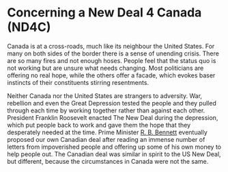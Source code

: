 # Concerning a New Deal 4 Canada (ND4C)

Canada is at a cross-roads, much like its neighbour the United States. For many on both sides of the border there is a sense of unending crisis. There are so many fires and not enough hoses. People feel that the status quo is not working but are unsure what needs changing. Most politicians are offering no real hope, while the others offer a facade, which evokes baser instincts of their constituents stirring resentments.

Neither Canada nor the United States are strangers to adversity. War, rebellion and even the Great Depression tested the people and they pulled through each time by working together rather than against each other. President Franklin Roosevelt enacted The New Deal during the depression, which put people back to work and gave them the hope that they desperately needed at the time. Prime Minister [R. B. Bennett](https://en.wikipedia.org/wiki/R._B._Bennett#Bennett's_New_Deal) eventually proposed our own Canadian deal after reading an immense number of letters from impoverished people and offering up some of his own money to help people out. The Canadian deal was similar in spirit to the US New Deal, but different, because the circumstances in Canada were not the same.

